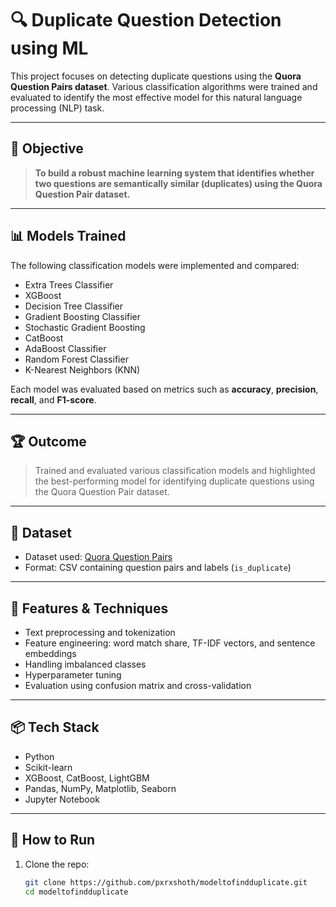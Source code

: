 # 🔍 Duplicate Question Detection using ML

This project focuses on detecting duplicate questions using the **Quora Question Pairs dataset**. Various classification algorithms were trained and evaluated to identify the most effective model for this natural language processing (NLP) task.

---

## 📌 Objective

> **To build a robust machine learning system that identifies whether two questions are semantically similar (duplicates) using the Quora Question Pair dataset.**

---

## 📊 Models Trained

The following classification models were implemented and compared:

- Extra Trees Classifier
- XGBoost
- Decision Tree Classifier
- Gradient Boosting Classifier
- Stochastic Gradient Boosting
- CatBoost
- AdaBoost Classifier
- Random Forest Classifier
- K-Nearest Neighbors (KNN)

Each model was evaluated based on metrics such as **accuracy**, **precision**, **recall**, and **F1-score**.

---

## 🏆 Outcome

> Trained and evaluated various classification models and highlighted the best-performing model for identifying duplicate questions using the Quora Question Pair dataset.

---

## 📁 Dataset

- Dataset used: [Quora Question Pairs](https://www.kaggle.com/c/quora-question-pairs)
- Format: CSV containing question pairs and labels (`is_duplicate`)

---

## 🧪 Features & Techniques

- Text preprocessing and tokenization
- Feature engineering: word match share, TF-IDF vectors, and sentence embeddings
- Handling imbalanced classes
- Hyperparameter tuning
- Evaluation using confusion matrix and cross-validation

---

## 📦 Tech Stack

- Python
- Scikit-learn
- XGBoost, CatBoost, LightGBM
- Pandas, NumPy, Matplotlib, Seaborn
- Jupyter Notebook

---

## 🚀 How to Run

1. Clone the repo:
   ```bash
   git clone https://github.com/pxrxshoth/modeltofindduplicate.git
   cd modeltofindduplicate
